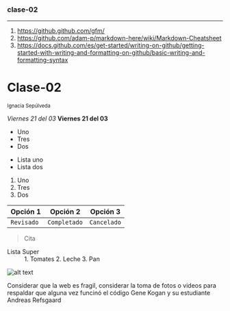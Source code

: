 ### clase-02
------------

1. <https://github.github.com/gfm/>
2. <https://github.com/adam-p/markdown-here/wiki/Markdown-Cheatsheet>
3. <https://docs.github.com/es/get-started/writing-on-github/getting-started-with-writing-and-formatting-on-github/basic-writing-and-formatting-syntax>

# Clase-02 
<sub>Ignacia Sepúlveda</sub>

*Viernes 21 del 03*
__Viernes 21 del 03__

+ Uno
+ Tres
+ Dos
- Lista uno
- Lista dos

1. Uno
2. Tres
3. Dos

Opción 1 | Opción 2 | Opción 3 
--- | --- | ---
`Revisado` | `Completado` | `Cancelado`

> Cita

<dl>
  <dt>Lista Super</dt>
  <dd>1. Tomates
  2. Leche
  3. Pan</dd>
</dl>

![alt text](https://http2.mlstatic.com/D_NQ_NP_742699-MLM31217559556_062019-O.webp)

Considerar que la web es fragil, considerar la toma de fotos o videos para respaldar que alguna vez funcinó el código
Gene Kogan y su estudiante Andreas Refsgaard
